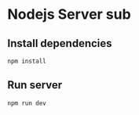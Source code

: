 # Nodejs Server sub

## Install dependencies

```
npm install
```

## Run server

```
npm run dev
```
